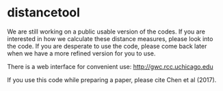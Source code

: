 # distancetool
We are still working on a public usable version of the codes. If you are interested in how we calculate these distance measures, please look into the code. If you are desperate to use the code, please come back later when we have a more refined version for you to use.

There is a web interface for convenient use: http://gwc.rcc.uchicago.edu

If you use this code while preparing a paper, please cite Chen et al (2017).

